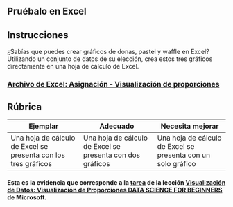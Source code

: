 ## Pruébalo en Excel

## Instrucciones

¿Sabías que puedes crear gráficos de donas, pastel y waffle en Excel? Utilizando un conjunto de datos de su elección, crea estos tres gráficos directamente en una hoja de cálculo de Excel.

<h3><a href="./mushrooms.xlsx">Archivo de Excel: Asignación - Visualización de proporciones</a></h3>

## Rúbrica

| Ejemplar | Adecuado | Necesita mejorar
| ------------------------------------------------------- | ------------------------------------------------- | ------------------------------------------------------ |
| Una hoja de cálculo de Excel se presenta con los tres gráficos | Una hoja de cálculo de Excel se presenta con dos gráficos | Una hoja de cálculo de Excel se presenta con un solo gráfico |

#### Esta es la evidencia que corresponde a la <a href="https://github.com/microsoft/Data-Science-For-Beginners/blob/main/3-Data-Visualization/11-visualization-proportions/translations/assignment.es.md">tarea</a> de la lección <a href="https://github.com/microsoft/Data-Science-For-Beginners/blob/main/3-Data-Visualization/11-visualization-proportions/translations/README.es.md">Visualización de Datos: Visualización de Proporciones<a href="https://github.com/microsoft/Data-Science-For-Beginners/tree/main"> DATA SCIENCE FOR BEGINNERS</a> de Microsoft.